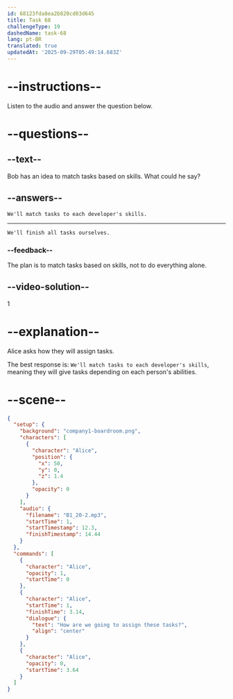 ```yaml
---
id: 68123fda8ea2b820cd03d645
title: Task 68
challengeType: 19
dashedName: task-68
lang: pt-BR
translated: true
updatedAt: '2025-09-29T05:49:14.683Z'
---
```


<!-- (Audio) Alice: How are we going to assign these tasks? -->

<!-- SPEAKING -->

# --instructions--

Listen to the audio and answer the question below.

# --questions--

## --text--

Bob has an idea to match tasks based on skills. What could he say?

## --answers--

`We'll match tasks to each developer's skills.`

---

`We'll finish all tasks ourselves.`

### --feedback--

The plan is to match tasks based on skills, not to do everything alone.

## --video-solution--

1

# --explanation--

Alice asks how they will assign tasks.

The best response is: `We'll match tasks to each developer's skills`, meaning they will give tasks depending on each person's abilities.

# --scene--

```json
{
  "setup": {
    "background": "company1-boardroom.png",
    "characters": [
      {
        "character": "Alice",
        "position": {
          "x": 50,
          "y": 0,
          "z": 1.4
        },
        "opacity": 0
      }
    ],
    "audio": {
      "filename": "B1_20-2.mp3",
      "startTime": 1,
      "startTimestamp": 12.3,
      "finishTimestamp": 14.44
    }
  },
  "commands": [
    {
      "character": "Alice",
      "opacity": 1,
      "startTime": 0
    },
    {
      "character": "Alice",
      "startTime": 1,
      "finishTime": 3.14,
      "dialogue": {
        "text": "How are we going to assign these tasks?",
        "align": "center"
      }
    },
    {
      "character": "Alice",
      "opacity": 0,
      "startTime": 3.64
    }
  ]
}
```
